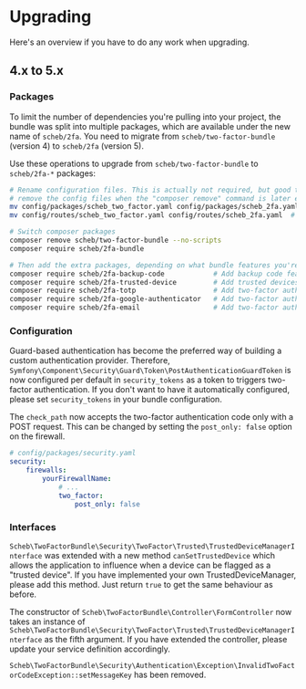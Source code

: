 Upgrading
=========

Here's an overview if you have to do any work when upgrading.

## 4.x to 5.x

### Packages

To limit the number of dependencies you're pulling into your project, the bundle was split into multiple packages, which
are available under the new name of `scheb/2fa`. You need to migrate from `scheb/two-factor-bundle` (version 4) to
`scheb/2fa` (version 5).

Use these operations to upgrade from `scheb/two-factor-bundle` to `scheb/2fa-*` packages:

```bash
# Rename configuration files. This is actually not required, but good to do for consistency. Also, Symfony Flex doesn't
# remove the config files when the "composer remove" command is later executed.
mv config/packages/scheb_two_factor.yaml config/packages/scheb_2fa.yaml
mv config/routes/scheb_two_factor.yaml config/routes/scheb_2fa.yaml  # Might not exist, then ignore.

# Switch composer packages
composer remove scheb/two-factor-bundle --no-scripts
composer require scheb/2fa-bundle

# Then add the extra packages, depending on what bundle features you're using in your application:
composer require scheb/2fa-backup-code            # Add backup code feature
composer require scheb/2fa-trusted-device         # Add trusted devices feature
composer require scheb/2fa-totp                   # Add two-factor authentication using TOTP
composer require scheb/2fa-google-authenticator   # Add two-factor authentication with Google Authenticator
composer require scheb/2fa-email                  # Add two-factor authentication using email
```

### Configuration

Guard-based authentication has become the preferred way of building a custom authentication provider. Therefore,
`Symfony\Component\Security\Guard\Token\PostAuthenticationGuardToken` is now configured per default in `security_tokens`
as a token to triggers two-factor authentication. If you don't want to have it automatically configured, please set
`security_tokens` in your bundle configuration.

The `check_path` now accepts the two-factor authentication code only with a POST request. This can be changed by setting
the `post_only: false` option on the firewall.

```yaml
# config/packages/security.yaml
security:
    firewalls:
        yourFirewallName:
            # ...
            two_factor:
                post_only: false
```

### Interfaces

`Scheb\TwoFactorBundle\Security\TwoFactor\Trusted\TrustedDeviceManagerInterface` was extended with a new method
`canSetTrustedDevice` which allows the application to influence when a device can be flagged as a "trusted device". If
you have implemented your own TrustedDeviceManager, please add this method. Just return `true` to get the same behaviour
as before.

The constructor of `Scheb\TwoFactorBundle\Controller\FormController` now takes an instance of
`Scheb\TwoFactorBundle\Security\TwoFactor\Trusted\TrustedDeviceManagerInterface` as the fifth argument. If you have
extended the controller, please update your service definition accordingly.

`Scheb\TwoFactorBundle\Security\Authentication\Exception\InvalidTwoFactorCodeException::setMessageKey` has been removed.
